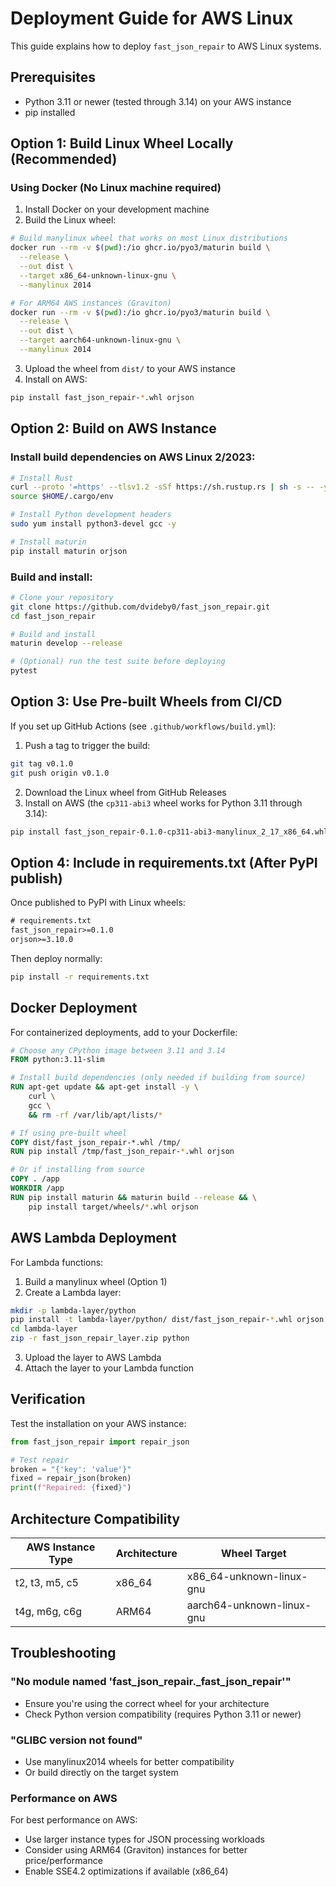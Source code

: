 # Deployment Guide for AWS Linux

This guide explains how to deploy `fast_json_repair` to AWS Linux systems.

## Prerequisites

- Python 3.11 or newer (tested through 3.14) on your AWS instance
- pip installed

## Option 1: Build Linux Wheel Locally (Recommended)

### Using Docker (No Linux machine required)

1. Install Docker on your development machine
2. Build the Linux wheel:

```bash
# Build manylinux wheel that works on most Linux distributions
docker run --rm -v $(pwd):/io ghcr.io/pyo3/maturin build \
  --release \
  --out dist \
  --target x86_64-unknown-linux-gnu \
  --manylinux 2014

# For ARM64 AWS instances (Graviton)
docker run --rm -v $(pwd):/io ghcr.io/pyo3/maturin build \
  --release \
  --out dist \
  --target aarch64-unknown-linux-gnu \
  --manylinux 2014
```

3. Upload the wheel from `dist/` to your AWS instance
4. Install on AWS:

```bash
pip install fast_json_repair-*.whl orjson
```

## Option 2: Build on AWS Instance

### Install build dependencies on AWS Linux 2/2023:

```bash
# Install Rust
curl --proto '=https' --tlsv1.2 -sSf https://sh.rustup.rs | sh -s -- -y
source $HOME/.cargo/env

# Install Python development headers
sudo yum install python3-devel gcc -y

# Install maturin
pip install maturin orjson
```

### Build and install:

```bash
# Clone your repository
git clone https://github.com/dvideby0/fast_json_repair.git
cd fast_json_repair

# Build and install
maturin develop --release

# (Optional) run the test suite before deploying
pytest
```

## Option 3: Use Pre-built Wheels from CI/CD

If you set up GitHub Actions (see `.github/workflows/build.yml`):

1. Push a tag to trigger the build:
```bash
git tag v0.1.0
git push origin v0.1.0
```

2. Download the Linux wheel from GitHub Releases
3. Install on AWS (the `cp311-abi3` wheel works for Python 3.11 through 3.14):
```bash
pip install fast_json_repair-0.1.0-cp311-abi3-manylinux_2_17_x86_64.whl orjson
```

## Option 4: Include in requirements.txt (After PyPI publish)

Once published to PyPI with Linux wheels:

```txt
# requirements.txt
fast_json_repair>=0.1.0
orjson>=3.10.0
```

Then deploy normally:
```bash
pip install -r requirements.txt
```

## Docker Deployment

For containerized deployments, add to your Dockerfile:

```dockerfile
# Choose any CPython image between 3.11 and 3.14
FROM python:3.11-slim

# Install build dependencies (only needed if building from source)
RUN apt-get update && apt-get install -y \
    curl \
    gcc \
    && rm -rf /var/lib/apt/lists/*

# If using pre-built wheel
COPY dist/fast_json_repair-*.whl /tmp/
RUN pip install /tmp/fast_json_repair-*.whl orjson

# Or if installing from source
COPY . /app
WORKDIR /app
RUN pip install maturin && maturin build --release && \
    pip install target/wheels/*.whl orjson
```

## AWS Lambda Deployment

For Lambda functions:

1. Build a manylinux wheel (Option 1)
2. Create a Lambda layer:

```bash
mkdir -p lambda-layer/python
pip install -t lambda-layer/python/ dist/fast_json_repair-*.whl orjson
cd lambda-layer
zip -r fast_json_repair_layer.zip python
```

3. Upload the layer to AWS Lambda
4. Attach the layer to your Lambda function

## Verification

Test the installation on your AWS instance:

```python
from fast_json_repair import repair_json

# Test repair
broken = "{'key': 'value'}"
fixed = repair_json(broken)
print(f"Repaired: {fixed}")
```

## Architecture Compatibility

| AWS Instance Type | Architecture | Wheel Target |
|------------------|--------------|--------------|
| t2, t3, m5, c5   | x86_64      | x86_64-unknown-linux-gnu |
| t4g, m6g, c6g    | ARM64       | aarch64-unknown-linux-gnu |

## Troubleshooting

### "No module named 'fast_json_repair._fast_json_repair'"
- Ensure you're using the correct wheel for your architecture
- Check Python version compatibility (requires Python 3.11 or newer)

### "GLIBC version not found"
- Use manylinux2014 wheels for better compatibility
- Or build directly on the target system

### Performance on AWS

For best performance on AWS:
- Use larger instance types for JSON processing workloads
- Consider using ARM64 (Graviton) instances for better price/performance
- Enable SSE4.2 optimizations if available (x86_64)
